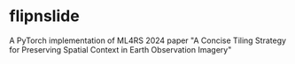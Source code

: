 # flipnslide
A PyTorch implementation of ML4RS 2024 paper "A Concise Tiling Strategy for Preserving Spatial Context in Earth Observation Imagery"
